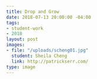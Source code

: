 ```yaml
---
title: Drop and Grow
date: 2018-07-13 20:00:00 -04:00
tags:
- student-work
- 2018
layout: post
images:
- file: "/uploads/scheng01.jpg"
  student: Sheila Cheng
  link: http://patrickserr.com/
type: image
---
```

